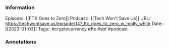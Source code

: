### Information

Episode:: [[FTX Goes to Zero]]
Podcast:: [[Tech Won't Save Us]]
URL:: https://techwontsave.us/episode/147_ftx_goes_to_zero_w_molly_white
Date:: [[2023-01-03]]
Tags:: #cryptocurrency #ftx #sbf 
#podcast


### Annotations

